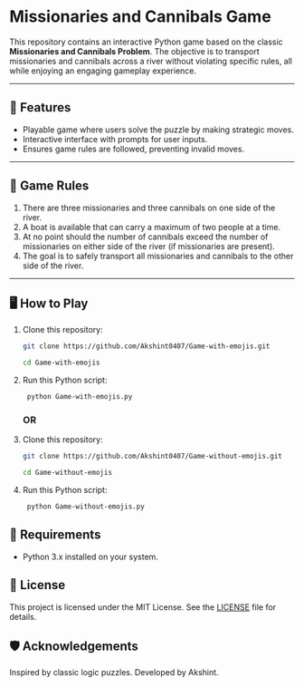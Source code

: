 # Missionaries and Cannibals Game

This repository contains an interactive Python game based on the classic **Missionaries and Cannibals Problem**. The objective is to transport missionaries and cannibals across a river without violating specific rules, all while enjoying an engaging gameplay experience.

---

## 🚀 Features
- Playable game where users solve the puzzle by making strategic moves.
- Interactive interface with prompts for user inputs.
- Ensures game rules are followed, preventing invalid moves.

---

## 📜 Game Rules
1. There are three missionaries and three cannibals on one side of the river.
2. A boat is available that can carry a maximum of two people at a time.
3. At no point should the number of cannibals exceed the number of missionaries on either side of the river (if missionaries are present).
4. The goal is to safely transport all missionaries and cannibals to the other side of the river.

---

## 🖥️ How to Play

1. Clone this repository:
   ```bash
   git clone https://github.com/Akshint0407/Game-with-emojis.git
   ```
   ```bash
   cd Game-with-emojis
   ```
   
2. Run this Python script:
   ```bash
    python Game-with-emojis.py
   ```

      ### OR 

3. Clone this repository:
   ```bash
   git clone https://github.com/Akshint0407/Game-without-emojis.git
   ```
   ```bash
   cd Game-without-emojis
   ```
                     
4. Run this Python script:
   ```bash
    python Game-without-emojis.py
   ```
   
## 🔧 Requirements
- Python 3.x installed on your system.

## 📜 License
This project is licensed under the MIT License. See the [LICENSE](LICENSE) file for details.

## 🛡️ Acknowledgements
Inspired by classic logic puzzles.
Developed by Akshint.
